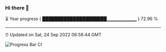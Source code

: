 ### Hi there 👋

⏳ Year progress { █████████████████████▁▁▁▁▁▁▁▁▁ } 72.96 %

---

⏰ Updated on Sat, 24 Sep 2022 06:58:44 GMT

![Progress Bar CI](https://github.com/liununu/liununu/workflows/Progress%20Bar%20CI/badge.svg)
